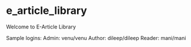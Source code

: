 # e_article_library
Welcome to E-Article Library

Sample logins:
Admin: venu/venu
Author: dileep/dileep
Reader: mani/mani
